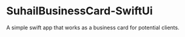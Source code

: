 # SuhailBusinessCard-SwiftUi
A simple swift app that works as a business card for potential clients.
